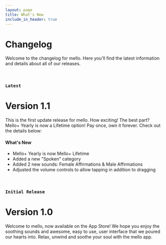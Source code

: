```yaml
---
layout: page
title: What's New
include_in_header: true
---
```


# Changelog
Welcome to the changelog for mello. Here you'll find the latest information and details about all of our releases.

<br>

### `Latest`
# **Version 1.1**
This is the first update release for mello. How exciting! The best part? Mello+ Yearly is now a Lifetime option! Pay once, own it forever. Check out the details below:

#### What's New
- Mello+ Yearly is now Mello+ Lifetime
- Added a new "Spoken" category
- Added 2 new sounds: Female Affirmations & Male Affirmations
- Adjusted the volume controls to allow tapping in addition to dragging

<br>

### `Initial Release`
# **Version 1.0**
Welcome to mello, now available on the App Store! We hope you enjoy the soothing sounds and awesome, easy to use, user interface that we poured our hearts into. Relax, unwind and soothe your soul with the mello app.
